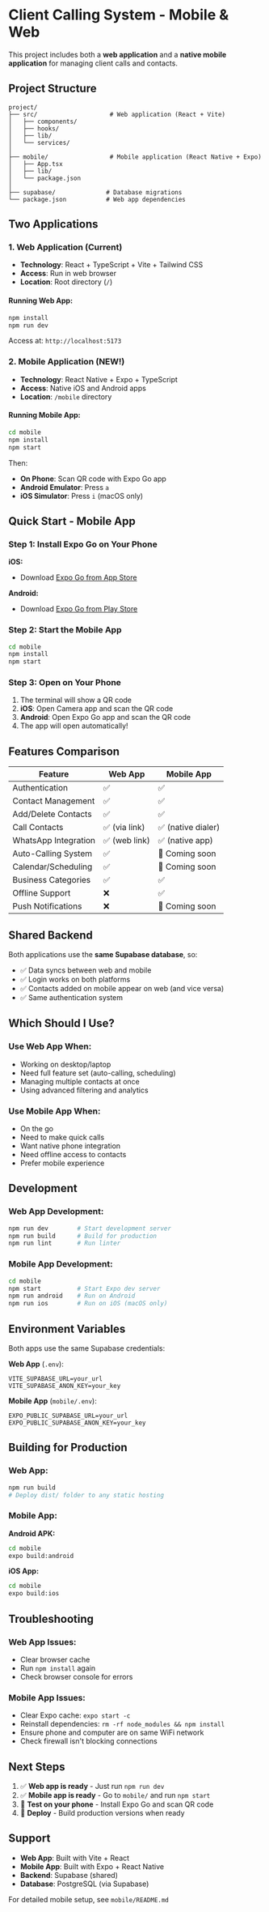 # Client Calling System - Mobile & Web

This project includes both a **web application** and a **native mobile application** for managing client calls and contacts.

## Project Structure

```
project/
├── src/                    # Web application (React + Vite)
│   ├── components/
│   ├── hooks/
│   ├── lib/
│   └── services/
│
├── mobile/                 # Mobile application (React Native + Expo)
│   ├── App.tsx
│   ├── lib/
│   └── package.json
│
├── supabase/              # Database migrations
└── package.json           # Web app dependencies
```

## Two Applications

### 1. Web Application (Current)
- **Technology**: React + TypeScript + Vite + Tailwind CSS
- **Access**: Run in web browser
- **Location**: Root directory (`/`)

#### Running Web App:
```bash
npm install
npm run dev
```

Access at: `http://localhost:5173`

### 2. Mobile Application (NEW!)
- **Technology**: React Native + Expo + TypeScript
- **Access**: Native iOS and Android apps
- **Location**: `/mobile` directory

#### Running Mobile App:
```bash
cd mobile
npm install
npm start
```

Then:
- **On Phone**: Scan QR code with Expo Go app
- **Android Emulator**: Press `a`
- **iOS Simulator**: Press `i` (macOS only)

## Quick Start - Mobile App

### Step 1: Install Expo Go on Your Phone

**iOS:**
- Download [Expo Go from App Store](https://apps.apple.com/app/expo-go/id982107779)

**Android:**
- Download [Expo Go from Play Store](https://play.google.com/store/apps/details?id=host.exp.exponent)

### Step 2: Start the Mobile App

```bash
cd mobile
npm install
npm start
```

### Step 3: Open on Your Phone

1. The terminal will show a QR code
2. **iOS**: Open Camera app and scan the QR code
3. **Android**: Open Expo Go app and scan the QR code
4. The app will open automatically!

## Features Comparison

| Feature | Web App | Mobile App |
|---------|---------|------------|
| Authentication | ✅ | ✅ |
| Contact Management | ✅ | ✅ |
| Add/Delete Contacts | ✅ | ✅ |
| Call Contacts | ✅ (via link) | ✅ (native dialer) |
| WhatsApp Integration | ✅ (web link) | ✅ (native app) |
| Auto-Calling System | ✅ | 🚧 Coming soon |
| Calendar/Scheduling | ✅ | 🚧 Coming soon |
| Business Categories | ✅ | ✅ |
| Offline Support | ❌ | ✅ |
| Push Notifications | ❌ | 🚧 Coming soon |

## Shared Backend

Both applications use the **same Supabase database**, so:
- ✅ Data syncs between web and mobile
- ✅ Login works on both platforms
- ✅ Contacts added on mobile appear on web (and vice versa)
- ✅ Same authentication system

## Which Should I Use?

### Use Web App When:
- Working on desktop/laptop
- Need full feature set (auto-calling, scheduling)
- Managing multiple contacts at once
- Using advanced filtering and analytics

### Use Mobile App When:
- On the go
- Need to make quick calls
- Want native phone integration
- Need offline access to contacts
- Prefer mobile experience

## Development

### Web App Development:
```bash
npm run dev        # Start development server
npm run build      # Build for production
npm run lint       # Run linter
```

### Mobile App Development:
```bash
cd mobile
npm start          # Start Expo dev server
npm run android    # Run on Android
npm run ios        # Run on iOS (macOS only)
```

## Environment Variables

Both apps use the same Supabase credentials:

**Web App** (`.env`):
```
VITE_SUPABASE_URL=your_url
VITE_SUPABASE_ANON_KEY=your_key
```

**Mobile App** (`mobile/.env`):
```
EXPO_PUBLIC_SUPABASE_URL=your_url
EXPO_PUBLIC_SUPABASE_ANON_KEY=your_key
```

## Building for Production

### Web App:
```bash
npm run build
# Deploy dist/ folder to any static hosting
```

### Mobile App:

**Android APK:**
```bash
cd mobile
expo build:android
```

**iOS App:**
```bash
cd mobile
expo build:ios
```

## Troubleshooting

### Web App Issues:
- Clear browser cache
- Run `npm install` again
- Check browser console for errors

### Mobile App Issues:
- Clear Expo cache: `expo start -c`
- Reinstall dependencies: `rm -rf node_modules && npm install`
- Ensure phone and computer are on same WiFi network
- Check firewall isn't blocking connections

## Next Steps

1. ✅ **Web app is ready** - Just run `npm run dev`
2. ✅ **Mobile app is ready** - Go to `mobile/` and run `npm start`
3. 📱 **Test on your phone** - Install Expo Go and scan QR code
4. 🚀 **Deploy** - Build production versions when ready

## Support

- **Web App**: Built with Vite + React
- **Mobile App**: Built with Expo + React Native
- **Backend**: Supabase (shared)
- **Database**: PostgreSQL (via Supabase)

For detailed mobile setup, see `mobile/README.md`
